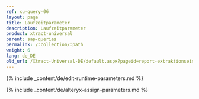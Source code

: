 ```yaml
---
ref: xu-query-06
layout: page
title: Laufzeitparameter
description: Laufzeitparameter
product: xtract-universal
parent: sap-queries
permalink: /:collection/:path
weight: 6
lang: de_DE
old_url: /Xtract-Universal-DE/default.aspx?pageid=report-extraktionseinstellungen
---
```


{% include _content/de/edit-runtime-parameters.md %}

{% include _content/de/alteryx-assign-parameters.md %}